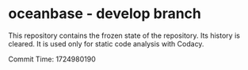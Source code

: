# oceanbase - develop branch

This repository contains the frozen state of the repository.
Its history is cleared. It is used only for static code
analysis with Codacy.

Commit Time: 1724980190
